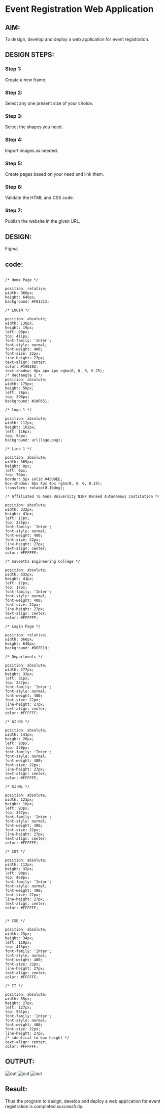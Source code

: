 # Event Registration Web Application

## AIM:

To design, develop and deploy a web application for event registration.

## DESIGN STEPS:

### Step 1:

Create a new frame.

### Step 2:

Select any one present size of your choice.

### Step 3:

Select the shapes you need.

### Step 4:

Import images as needed.

### Step 5: 

Create pages based on your need and link them.

### Step 6:

Validate the HTML and CSS code.

### Step 7:

Publish the website in the given URL.

## DESIGN:

Figma.

## code:
```

/* Home Page */

position: relative;
width: 360px;
height: 640px;
background: #F01313;

/* LOGIN */

position: absolute;
width: 138px;
height: 19px;
left: 98px;
top: 411px;
font-family: 'Inter';
font-style: normal;
font-weight: 400;
font-size: 22px;
line-height: 27px;
text-align: center;
color: #190202;
text-shadow: 0px 4px 4px rgba(0, 0, 0, 0.25);
/* Rectangle 1 */
position: absolute;
width: 179px;
height: 50px;
left: 78px;
top: 396px;
background: #10F651;

/* logo 1 */

position: absolute;
width: 112px;
height: 102px;
left: 116px;
top: 94px;
background: url(logo.png);

/* Line 1 */

position: absolute;
width: 365px;
height: 0px;
left: 0px;
top: 70px;
border: 5px solid #4509EE;
box-shadow: 0px 4px 4px rgba(0, 0, 0, 0.25);
transform: rotate(0.16deg);

/* Affiliated To Anna University NIRF Ranked Autonomous Institution */

position: absolute;
width: 332px;
height: 41px;
left: 17px;
top: 225px;
font-family: 'Inter';
font-style: normal;
font-weight: 400;
font-size: 22px;
line-height: 27px;
text-align: center;
color: #FFFFFF;

/* Saveetha Engineering College */

position: absolute;
width: 332px;
height: 41px;
left: 17px;
top: 17px;
font-family: 'Inter';
font-style: normal;
font-weight: 400;
font-size: 22px;
line-height: 27px;
text-align: center;
color: #FFFFFF;

/* Login Page */

position: relative;
width: 360px;
height: 640px;
background: #DEFE19;

/* Departments */

position: absolute;
width: 277px;
height: 33px;
left: 31px;
top: 247px;
font-family: 'Inter';
font-style: normal;
font-weight: 400;
font-size: 22px;
line-height: 27px;
text-align: center;
color: #FFFFFF;

/* AI-DS */

position: absolute;
width: 141px;
height: 26px;
left: 93px;
top: 320px;
font-family: 'Inter';
font-style: normal;
font-weight: 400;
font-size: 22px;
line-height: 27px;
text-align: center;
color: #FFFFFF;

/* AI-ML */

position: absolute;
width: 121px;
height: 18px;
left: 93px;
top: 367px;
font-family: 'Inter';
font-style: normal;
font-weight: 400;
font-size: 22px;
line-height: 27px;
text-align: center;
color: #FFFFFF;

/* IOT */

position: absolute;
width: 112px;
height: 32px;
left: 98px;
top: 468px;
font-family: 'Inter';
font-style: normal;
font-weight: 400;
font-size: 22px;
line-height: 27px;
text-align: center;
color: #FFFFFF;


/* CSE */

position: absolute;
width: 75px;
height: 34px;
left: 119px;
top: 413px;
font-family: 'Inter';
font-style: normal;
font-weight: 400;
font-size: 22px;
line-height: 27px;
text-align: center;
color: #FFFFFF;

/* IT */

position: absolute;
width: 55px;
height: 27px;
left: 127px;
top: 581px;
font-family: 'Inter';
font-style: normal;
font-weight: 400;
font-size: 22px;
line-height: 27px;
/* identical to box height */
text-align: center;
color: #FFFFFF;

```

## OUTPUT:
![out](./web9.png)
![out](./Web9A.png)
![out](./Web9B.png)

## Result:

Thus the program to design, develop and deploy a web application for event registration is completed successfully.

